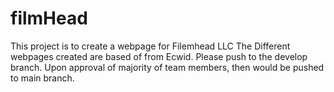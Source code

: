 # filmHead
This project is to create a webpage for Filemhead LLC
The Different webpages created are based of from Ecwid.
Please push to the develop branch.
Upon approval of majority of team members, then would be pushed to main branch.
